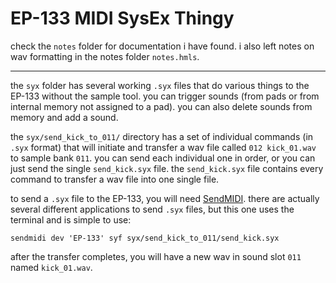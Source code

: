 # EP-133 MIDI SysEx Thingy

check the `notes` folder for documentation i have found. i also left notes on wav formatting in the notes folder `notes.hmls`.

---

the `syx` folder has several working `.syx` files that do various things to the EP-133 without the sample tool.
you can trigger sounds (from pads or from internal memory not assigned to a pad).
you can also delete sounds from memory and add a sound.

the `syx/send_kick_to_011/` directory has a set of individual commands (in `.syx` format) that will initiate and transfer a wav file called `012 kick_01.wav` to sample bank `011`.
you can send each individual one in order, or you can just send the single `send_kick.syx` file. the `send_kick.syx` file contains every command to transfer a wav file into one single file.

to send a `.syx` file to the EP-133, you will need [SendMIDI](https://github.com/gbevin/SendMIDI).
there are actually several different applications to send `.syx` files, but this one uses the terminal and is simple to use:

```
sendmidi dev 'EP-133' syf syx/send_kick_to_011/send_kick.syx
```

after the transfer completes, you will have a new wav in sound slot `011` named `kick_01.wav`.

